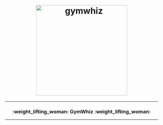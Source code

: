 <h1 align="center">
  <img
    width="300"
    alt="gymwhiz"
    src="https://live.staticflickr.com/65535/53429583697_2153c981bb.jpg">
</h1>

---
<h3 align="center">
  <strong>
      :weight_lifting_woman:  GymWhiz :weight_lifting_woman:
  </strong>
</h3>

---
